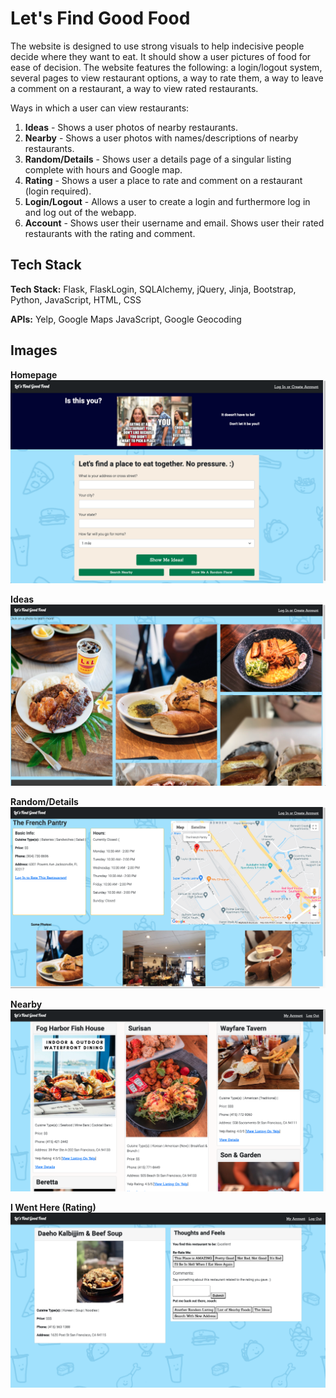 # Let's Find Good Food

The website is designed to use strong visuals to help indecisive people decide where they want to eat. It should show a user pictures of food for ease of decision. The website features the following: a login/logout system, several pages to view restaurant options, a way to rate them, a way to leave a comment on a restaurant, a way to view rated restaurants.

Ways in which a user can view restaurants:
1. **Ideas** - Shows a user photos of nearby restaurants.
2. **Nearby** - Shows a user photos with names/descriptions of nearby restaurants.
3. **Random/Details** - Shows user a details page of a singular listing complete with hours and Google map.
4. **Rating** - Shows a user a place to rate and comment on a restaurant (login required).
5. **Login/Logout** - Allows a user to create a login and furthermore log in and log out of the webapp.
6. **Account** - Shows user their username and email. Shows user their rated restaurants with the rating and comment. 

## Tech Stack

**Tech Stack:**
Flask, FlaskLogin, SQLAlchemy, jQuery, Jinja, Bootstrap, Python, JavaScript, HTML, CSS

**APIs:**
Yelp, Google Maps JavaScript, Google Geocoding


## Images 

**Homepage**
<img src="static/images/readmeImages/homepage.png">

**Ideas**
<img src="static/images/readmeImages/ideasPage.png">

**Random/Details**
<img src="static/images/readmeImages/detailsPage.png">

**Nearby**
<img src="static/images/readmeImages/nearbyPage.png">

**I Went Here (Rating)**
<img src="static/images/readmeImages/iWentHerePage.png">
